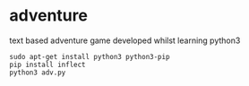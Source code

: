 # adventure
text based adventure game developed whilst learning python3

```
sudo apt-get install python3 python3-pip
pip install inflect
python3 adv.py
```
